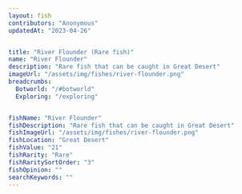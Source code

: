 ```yaml
---
layout: fish
contributors: "Anonymous"
updatedAt: "2023-04-26"


title: "River Flounder (Rare fish)"
name: "River Flounder"
description: "Rare fish that can be caught in Great Desert"
imageUrl: "/assets/img/fishes/river-flounder.png"
breadcrumbs:
  Botworld: "/#botworld"
  Exploring: "/exploring"


fishName: "River Flounder"
fishDescription: "Rare fish that can be caught in Great Desert"
fishImageUrl: "/assets/img/fishes/river-flounder.png"
fishLocation: "Great Desert"
fishValue: "21"
fishRarity: "Rare"
fishRaritySortOrder: "3"
fishOpinion: ""
searchKeywords: ""
---
```


